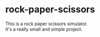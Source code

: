 # rock-paper-scissors
This is a rock paper scissors simulator. <br/> 
It's a really small and simple project.
